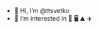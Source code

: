 - 👋 Hi, I’m @ttsvetko
- 👀 I’m interested in 🎵 🖥️ ⛰️ ✈️

<!---
ttsvetko/ttsvetko is a ✨ special ✨ repository because its `README.md` (this file) appears on your GitHub profile.
You can click the Preview link to take a look at your changes.
--->
